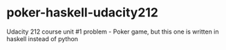poker-haskell-udacity212
========================

Udacity 212 course unit #1 problem - Poker game, but this one is written in haskell instead of python